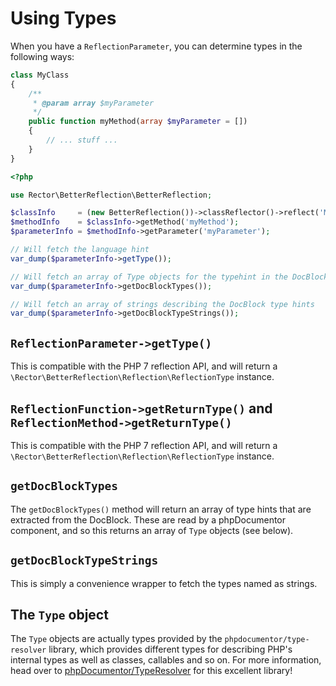 # Using Types

When you have a `ReflectionParameter`, you can determine types in the following
ways:

```php
class MyClass
{
    /**
     * @param array $myParameter
     */
    public function myMethod(array $myParameter = [])
    {
        // ... stuff ...
    }
}
```

```php
<?php

use Rector\BetterReflection\BetterReflection;

$classInfo     = (new BetterReflection())->classReflector()->reflect('MyClass');
$methodInfo    = $classInfo->getMethod('myMethod');
$parameterInfo = $methodInfo->getParameter('myParameter');

// Will fetch the language hint
var_dump($parameterInfo->getType());

// Will fetch an array of Type objects for the typehint in the DocBlock
var_dump($parameterInfo->getDocBlockTypes());

// Will fetch an array of strings describing the DocBlock type hints
var_dump($parameterInfo->getDocBlockTypeStrings());
```

## `ReflectionParameter->getType()`

This is compatible with the PHP 7 reflection API, and will return a
`\Rector\BetterReflection\Reflection\ReflectionType` instance.

## `ReflectionFunction->getReturnType()` and `ReflectionMethod->getReturnType()`

This is compatible with the PHP 7 reflection API, and will return a
`\Rector\BetterReflection\Reflection\ReflectionType` instance.

## `getDocBlockTypes`

The `getDocBlockTypes()` method will return an array of type hints that are
extracted from the DocBlock. These are read by a phpDocumentor component, and
so this returns an array of `Type` objects (see below).

## `getDocBlockTypeStrings`

This is simply a convenience wrapper to fetch the types named as strings.

## The `Type` object

The `Type` objects are actually types provided by the `phpdocumentor/type-resolver`
library, which provides different types for describing PHP's internal types as
well as classes, callables and so on. For more information, head over to
[phpDocumentor/TypeResolver](https://github.com/phpDocumentor/TypeResolver) for
this excellent library!
